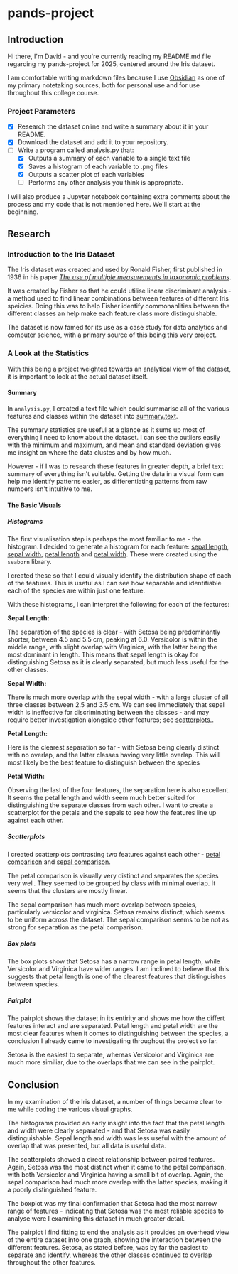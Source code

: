 # pands-project

## **Introduction**

Hi there, I'm David - and you're currently reading my README.md file regarding my pands-project for 2025, centered around the Iris dataset.

I am comfortable writing markdown files because I use [Obsidian](https://obsidian.md/) as one of my primary notetaking sources, both for personal use and for use throughout this college course.

### **Project Parameters**

- [x] Research the dataset online and write a summary about it in your README.
- [x] Download the dataset and add it to your repository.
- [ ] Write a program called analysis.py that:
  - [x] Outputs a summary of each variable to a single text file
  - [x] Saves a histogram of each variable to .png files
  - [x] Outputs a scatter plot of each variables
  - [ ] Performs any other analysis you think is appropriate.

I will also produce a Jupyter notebook containing extra comments about the process and my code that is not mentioned here. We'll start at the beginning.

## **Research**

### **Introduction to the Iris Dataset**

The Iris dataset was created and used by Ronald Fisher, first published in 1936 in his paper [*The use of multiple measurements in taxonomic problems*](https://lgross.utk.edu/Math589Fall2020/RAFisher1936measurementsFlowerTaxa.pdf).

It was created by Fisher so that he could utilise linear discriminant analysis - a method used to find linear combinations between features of different Iris speicies. Doing this was to help Fisher identify commonanlities between the different classes an help make each feature class more distinguishable.

The dataset is now famed for its use as a case study for data analytics and computer science, with a primary source of this being this very project.

### **A Look at the Statistics**

With this being a project weighted towards an analytical view of the dataset, it is important to look at the actual dataset itself.

#### **Summary**

In `analysis.py`, I created a text file which could summarise all of the various features and classes within the dataset into [summary.text](./summary.txt).

The summary statistics are useful at a glance as it sums up most of everything I need to know about the dataset. I can see the outliers easily with the minimum and maximum, and mean and standard deviation gives me insight on where the data clustes and by how much.

However - if I was to research these features in greater depth, a brief text summary of everything isn't suitable. Getting the data in a visual form can help me identify patterns easier, as differentiating patterns from raw numbers isn't intuitive to me.

#### **The Basic Visuals**

##### **Histograms**

The first visualisation step is perhaps the most familiar to me - the histogram. I decided to generate a histogram for each feature: [sepal length](./pngs/sepal_length_distribution.png), [sepal width](./pngs/sepal_width_distribution.png), [petal length](./pngs/petal_length_distribution.png) and [petal width](./pngs/petal_width_distribution.png). These were created using the `seaborn` library.

I created these so that I could visually identify the distribution shape of each of the features. This is useful as I can see how separable and identifiable each of the species are within just one feature.

With these histograms, I can interpret the following for each of the features:

**Sepal Length:**

The separation of the species is clear - with Setosa being predominantly shorter, between 4.5 and 5.5 cm, peaking at 6.0. Versicolor is within the middle range, with slight overlap with Virginica, with the latter being the most dominant in length. This means that sepal length is okay for distinguishing Setosa as it is clearly separated, but much less useful for the other classes.

**Sepal Width:**

There is much more overlap with the sepal width - with a large cluster of all three classes between 2.5 and 3.5 cm. We can see immediately that sepal width is ineffective for discriminating between the classes - and may require better investigation alongside other features; see [scatterplots.](#scatterplots).

**Petal Length:**

Here is the clearest separation so far - with Setosa being clearly distinct with no overlap, and the latter classes having very little overlap. This will most likely be the best feature to distinguish between the species

**Petal Width:**

Observing the last of the four features, the separation here is also excellent. It seems the petal length and width seem much better suited for distinguishing the separate classes from each other. I want to create a scatterplot for the petals and the sepals to see how the features line up against each other.


##### **Scatterplots**

I created scatterplots contrasting two features against each other - [petal comparison](./pngs/petal_length_vs_petal_width.png) and [sepal comparison](./pngs/sepal_length_vs_sepal_width.png). 

The petal comparison is visually very distinct and separates the species very well. They seemed to be grouped by class with minimal overlap. It seems that the clusters are mostly linear.

The sepal comparison has much more overlap between species, particularly versicolor and virginica. Setosa remains distinct, which seems to be uniform across the dataset. The sepal comparison seems to be not as strong for separation as the petal comparison. 

##### **Box plots**

The box plots show that Setosa has a narrow range in petal length, while Versicolor and Virginica have wider ranges. I am inclined to believe that this suggests that petal length is one of the clearest features that distinguishes between species.

##### **Pairplot**

The pairplot shows the dataset in its entirity and shows me how the differt features interact and are separated. Petal length and petal width are the most clear features when it comes to distinguishing between the species, a conclusion I already came to investigating throughout the project so far.

Setosa is the easiest to separate, whereas Versicolor and Virginica are much more similiar, due to the overlaps that we can see in the pairplot.

## **Conclusion**

In my examination of the Iris dataset, a number of things became clear to me while coding the various visual graphs.

The histograms provided an early insight into the fact that the petal length and width were clearly separated - and that Setosa was easily distinguishable. Sepal length and width was less useful with the amount of overlap that was presented, but all data is useful data.

The scatterplots showed a direct relationship between paired features. Again, Setosa was the most distinct when it came to the petal comparison, with both Versicolor and Virginica having a small bit of overlap. Again, the sepal comparison had much more overlap with the latter species, making it a poorly distinguished feature.

The boxplot was my final confirmation that Setosa had the most narrow range of features - indicating that Setosa was the most reliable species to analyse were I examining this dataset in much greater detail.

The pairplot I find fitting to end the analysis as it provides an overhead view of the entire dataset into one graph, showing the interaction between the different features. Setosa, as stated before, was by far the easiest to separate and identify, whereas the other classes continued to overlap throughout the other features.


